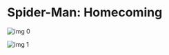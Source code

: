 # Spider-Man: Homecoming

![img 0](https://i.imgur.com/KAXA0tD.jpg)

![img 1](https://i.imgur.com/BVUbFDd.jpg)

